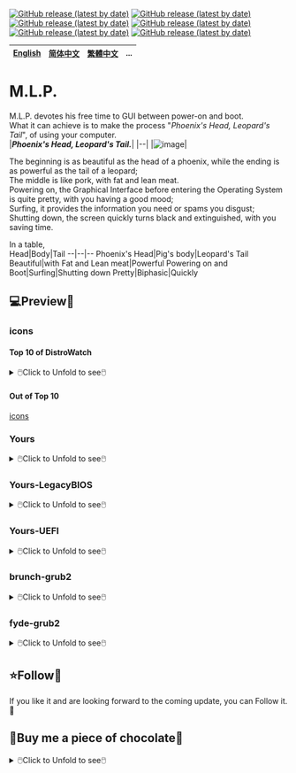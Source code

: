 [![GitHub release (latest by date)](https://img.shields.io/github/v/release/M-L-P/icons?label=icons)](https://github.com/M-L-P/icons)
[![GitHub release (latest by date)](https://img.shields.io/github/v/release/M-L-P/Yours?label=Yours)](https://github.com/M-L-P/Yours)
[![GitHub release (latest by date)](https://img.shields.io/github/v/release/M-L-P/Yours-LegacyBIOS?label=Yours-LegacyBIOS)](https://github.com/M-L-P/Yours-LegacyBIOS)
[![GitHub release (latest by date)](https://img.shields.io/github/v/release/M-L-P/Yours-UEFI?label=Yours-UEFI)](https://github.com/M-L-P/Yours-UEFI)
[![GitHub release (latest by date)](https://img.shields.io/github/v/release/M-L-P/brunch-grub2?label=brunch-grub2)](https://github.com/M-L-P/brunch-grub2)
[![GitHub release (latest by date)](https://img.shields.io/github/v/release/M-L-P/fyde-grub2?label=fyde-grub2)](https://github.com/M-L-P/fyde-grub2)

[English](https://github.com/M-L-P/.github/blob/main/profile/README.md)|[简体中文](https://github.com/M-L-P/.github/blob/main/profile/README-自述文件.md)|[繁體中文](https://github.com/M-L-P/.github/blob/main/profile/README-繁體中文.md)|...
--|--|--|--

# M.L.P.
M.L.P. devotes his free time to GUI between power-on and boot.<br/>
What it can achieve is to make the process "_Phoenix's Head, Leopard's Tail_", of using your computer.<br/>
|___Phoenix's Head, Leopard's Tail.___|
|--|
|![image](https://github.com/M-L-P/.github/assets/69227436/cc4bca32-97e5-4a4c-8d08-991112749a1d)|

The beginning is as beautiful as the head of a phoenix, while the ending is as powerful as the tail of a leopard;<br/>
The middle is like pork, with fat and lean meat.<br/>
Powering on, the Graphical Interface before entering the Operating System is quite pretty, with you having a good mood;<br/>
Surfing, it provides the information you need or spams you disgust;<br/>
Shutting down, the screen quickly turns black and extinguished, with you saving time.<br/>

In a table,<br/>
Head|Body|Tail
--|--|--
Phoenix's Head|Pig's body|Leopard's Tail
Beautiful|with Fat and Lean meat|Powerful
Powering on and Boot|Surfing|Shutting down
Pretty|Biphasic|Quickly

## 💻️Preview👀
### icons
#### Top 10 of DistroWatch
<details>
<summary>🖱️Click to Unfold to see🖱️</summary>

Rank|Distribution|Icon
--|--|--
1|MX Linux|<img src="https://raw.githubusercontent.com/M-L-P/Yours/main/Settings/icon/showing/os_MX.png" width="100px">
2|EndeavourOS|<img src="https://raw.githubusercontent.com/M-L-P/Yours/main/Settings/icon/showing/os_EndeavourOS.png" width="100px">
3|Mint|<img src="https://raw.githubusercontent.com/M-L-P/Yours/main/Settings/icon/showing/os_mint.png" width="100px">
4|Manjaro|<img src="https://raw.githubusercontent.com/M-L-P/Yours/main/Settings/icon/showing/os_manjaro.png" width="100px">
5|Fedora|<img src="https://raw.githubusercontent.com/M-L-P/Yours/main/Settings/icon/showing/os_fedora.png" width="100px">
6|Pop!_OS|<img src="https://raw.githubusercontent.com/M-L-P/Yours/main/Settings/icon/showing/os_pop!.png" width="100px">
7|Ubuntu|<img src="https://raw.githubusercontent.com/M-L-P/Yours/main/Settings/icon/showing/os_ubuntu.png" width="100px">
8|Debian|<img src="https://raw.githubusercontent.com/M-L-P/Yours/main/Settings/icon/showing/os_debian.png" width="100px">
9|Lite|<img src="https://raw.githubusercontent.com/M-L-P/Yours/main/Settings/icon/showing/os_lite.png" width="100px">
X|openSUSE|<img src="https://raw.githubusercontent.com/M-L-P/Yours/main/Settings/icon/showing/os_opensuse.png" width="100px">
</details>

#### Out of Top 10
[icons](https://github.com/M-L-P/icons)

### Yours
<details>
<summary>🖱️Click to Unfold to see🖱️</summary>
<img src="https://raw.githubusercontent.com/M-L-P/Yours/main/README/B.big.png">
<img src="https://raw.githubusercontent.com/M-L-P/Yours/main/README/B.small.png">
<img src="https://raw.githubusercontent.com/M-L-P/Yours/main/README/M.big.png">
<img src="https://raw.githubusercontent.com/M-L-P/Yours/main/README/M.small.png">
<img src="https://raw.githubusercontent.com/M-L-P/Yours/main/README/1080p.B.big.png">
<img src="https://raw.githubusercontent.com/M-L-P/Yours/main/README/1080p.B.small.png">
<img src="https://raw.githubusercontent.com/M-L-P/Yours/main/README/1080p.M.big.png">
<img src="https://raw.githubusercontent.com/M-L-P/Yours/main/README/1080p.M.small.png">
</details>

### Yours-LegacyBIOS
<details>
<summary>🖱️Click to Unfold to see🖱️</summary>
<img src="https://raw.githubusercontent.com/M-L-P/Yours-LegacyBIOS/main/README/about.duet.png">
</details>

### Yours-UEFI
<details>
<summary>🖱️Click to Unfold to see🖱️</summary>
<img src="https://raw.githubusercontent.com/M-L-P/Yours-UEFI/main/README/about.real.png">
</details>

### brunch-grub2
<details>
<summary>🖱️Click to Unfold to see🖱️</summary>
<img src="https://user-images.githubusercontent.com/69227436/237990897-ca96e382-f51a-4b53-bd83-b75cdfa363c8.png">
</details>

### fyde-grub2
<details>
<summary>🖱️Click to Unfold to see🖱️</summary>
<img src="https://user-images.githubusercontent.com/69227436/238185104-c114e5bf-433c-4c11-8147-9630bb3cf5d6.png">
</details>

<!--

**Here are some ideas to get you started:**

🙋‍♀️ A short introduction - what is your organization all about?
🌈 Contribution guidelines - how can the community get involved?
👩‍💻 Useful resources - where can the community find your docs? Is there anything else the community should know?
🍿 Fun facts - what does your team eat for breakfast?
🧙 Remember, you can do mighty things with the power of [Markdown](https://docs.github.com/github/writing-on-github/getting-started-with-writing-and-formatting-on-github/basic-writing-and-formatting-syntax)
-->
## ⭐Follow🌟
If you like it and are looking forward to the coming update, you can Follow it.💫

## 🧁Buy me a piece of chocolate🍫
<details>
<summary>🖱️Click to Unfold to see🖱️</summary>
I have no father; No man celebrates my birthday; No man buys me a cake🎂.<br/>
If you are willing, please treat me to a piece of chocolate🍫.<br/>
I need chocolate🍫 to help me release endorphins and dopamine to get rid of pain.<br/>
I would be very grateful to you, fairy lady🧚 or handsome knight🦸‍♂️.<br/>
<img src="https://github.com/M-L-P/Yours/assets/69227436/f094f056-9420-4dd5-beec-4ccecff20a1e" width="300px"><br/>
<img src="https://github.com/M-L-P/Yours/assets/69227436/8608e193-3c4d-4926-8171-7944e881d95f" width="300px">

[The List of Fairy Lady🧚 or Handsome kKnight🦸‍♂️](https://github.com/M-L-P/.github/blob/main/list/README.md)
</details>